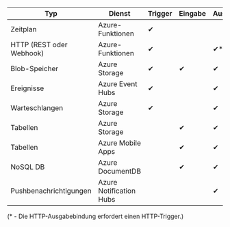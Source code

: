 | Typ | Dienst | Trigger | Eingabe | Ausgabe |
| --- | --- | --- | --- | --- |
| Zeitplan |Azure-Funktionen |&#10004; | | |
| HTTP (REST oder Webhook) |Azure-Funktionen |&#10004; | |&#10004;* |
| Blob-Speicher |Azure Storage |&#10004; |&#10004; |&#10004; |
| Ereignisse |Azure Event Hubs |&#10004; | |&#10004; |
| Warteschlangen |Azure Storage |&#10004; | |&#10004; |
| Tabellen |Azure Storage | |&#10004; |&#10004; |
| Tabellen |Azure Mobile Apps | |&#10004; |&#10004; |
| NoSQL DB |Azure DocumentDB | |&#10004; |&#10004; |
| Pushbenachrichtigungen |Azure Notification Hubs | | |&#10004; |

(* - Die HTTP-Ausgabebindung erfordert einen HTTP-Trigger.)

<!---HONumber=AcomDC_0608_2016-->